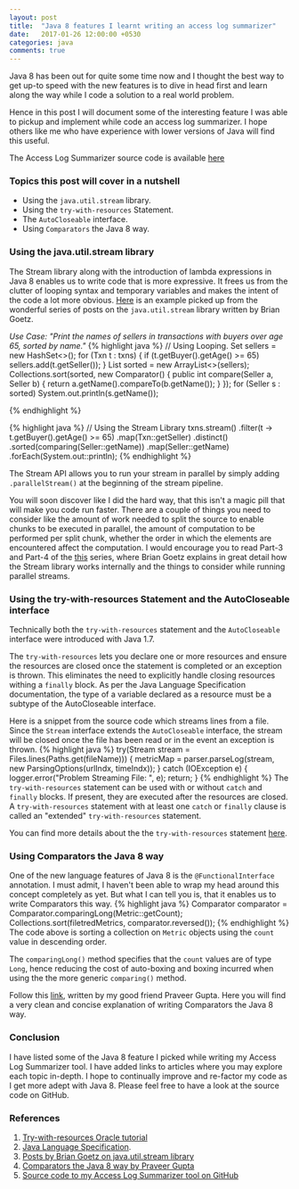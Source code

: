 ```yaml
---
layout: post
title:  "Java 8 features I learnt writing an access log summarizer"
date:   2017-01-26 12:00:00 +0530
categories: java
comments: true
---
```


Java 8 has been out for quite some time now and I thought the best way to get up-to speed with the new features is to dive in head first and learn along the way while I code a solution to a real world problem.

Hence in this post I will document some of the interesting feature I was able to pickup and implement while code an access log summarizer. I hope others like me who have experience with lower versions of Java will find this useful.

The Access Log Summarizer source code is available [here][access-log-summarizer]

### Topics this post will cover in a nutshell
- Using the `java.util.stream` library.
- Using the `try-with-resources` Statement.
- The `AutoCloseable` interface.
- Using `Comparators` the Java 8 way.

### Using the java.util.stream library
The Stream library along with the introduction of lambda expressions in Java 8 enables us to write code that is more expressive.
It frees us from the clutter of looping syntax and temporary variables and makes the intent of the code a lot more obvious.
[Here][stream-library] is an example picked up from the wonderful series of posts on the `java.util.stream` library written by Brian Goetz.

_Use Case: "Print the names of sellers in transactions with buyers over age 65, sorted by name."_
{% highlight java %}
// Using Looping.
Set<Seller> sellers = new HashSet<>();
for (Txn t : txns) {
    if (t.getBuyer().getAge() >= 65)
        sellers.add(t.getSeller());
}
List<Seller> sorted = new ArrayList<>(sellers);
Collections.sort(sorted, new Comparator<Seller>() {
    public int compare(Seller a, Seller b) {
        return a.getName().compareTo(b.getName());
    }
});
for (Seller s : sorted)
    System.out.println(s.getName());

{% endhighlight %}

{% highlight java %}
// Using the Stream Library
txns.stream()
    .filter(t -> t.getBuyer().getAge() >= 65)
    .map(Txn::getSeller)
    .distinct()
    .sorted(comparing(Seller::getName))
    .map(Seller::getName)
    .forEach(System.out::println);
{% endhighlight %}

The Stream API allows you to run your stream in parallel by simply adding `.parallelStream()` at the beginning of the stream pipeline.

You will soon discover like I did the hard way, that this isn't a magic pill that will make you code run faster. There are a couple of things you need to consider like the amount of work needed to split the source to enable chunks to be executed in parallel, the amount of computation to be performed per split chunk, whether the order in which the elements are encountered affect the computation.
I would encourage you to read Part-3 and Part-4 of the [this][stream-library] series, where Brian Goetz explains in great detail how the Stream library works internally and the things to consider while running parallel streams.

### Using the try-with-resources Statement and the AutoCloseable interface
Technically both the `try-with-resources` statement and the `AutoCloseable` interface were introduced with Java 1.7.

The `try-with-resources` lets you declare one or more resources and ensure the resources are closed once the statement is completed or an exception is thrown. This eliminates the need to explicitly handle closing resources withing a `finally` block.
As per the Java Language Specification documentation, the type of a variable declared as a resource must be a subtype of the AutoCloseable interface.

Here is a snippet from the source code which streams lines from a file. Since the `Stream` interface extends the `AutoCloseable` interface, the stream will be closed once the file has been read or in the event an exception is thrown.
{% highlight java %}
try(Stream<String> stream = Files.lines(Paths.get(fileName))) {
	metricMap = parser.parseLog(stream, new ParsingOptions(urlIndx, timeIndx));
} catch (IOException e) {
	logger.error("Problem Streaming File: ", e);
	return;
}
{% endhighlight %}
The `try-with-resources` statement can be used with or without `catch` and `finally` blocks. If present, they are executed after the resources are closed. A `try-with-resources` statement with at least one `catch` or `finally` clause is called an "extended" `try-with-resources` statement.


You can find more details about the the `try-with-resources` statement [here][try-with-resources].

### Using Comparators the Java 8 way
One of the new language features of Java 8 is the `@FunctionalInterface` annotation. I must admit, I haven't been able to wrap my head around this concept completely as yet. But what I can tell you is, that it enables us to write Comparators this way.
{% highlight java %}
Comparator<Metric> comparator = Comparator.comparingLong(Metric::getCount);
Collections.sort(filetredMetrics, comparator.reversed());
{% endhighlight %}
The code above is sorting a collection on `Metric` objects using the `count` value in descending order. 

The `comparingLong()` method specifies that the `count` values are of type `Long`, hence reducing the cost of auto-boxing and boxing incurred when using the the more generic `comparing()` method.

Follow this [link][comparators], written by my good friend Praveer Gupta. Here you will find a very clean and concise explanation of writing Comparators the Java 8 way. 


### Conclusion
I have listed some of the Java 8 feature I picked while writing my Access Log Summarizer tool. I have added links to articles where you may explore each topic in-depth. I hope to continually improve and re-factor my code as I get more adept with Java 8. Please feel free to have a look at the source code on GitHub.
 

### References
1. [Try-with-resources Oracle tutorial][try-with-resources]
2. [Java Language Specification][jls].
3. [Posts by Brian Goetz on java.util.stream library][stream-library]
4. [Comparators the Java 8 way by Praveer Gupta][comparators]
5. [Source code to my Access Log Summarizer tool on GitHub][access-log-summarizer]

[access-log-summarizer]:https://github.com/oliversavio/Access-Log-Summarizer
[try-with-resources]:https://docs.oracle.com/javase/tutorial/essential/exceptions/tryResourceClose.html
[jls]:https://docs.oracle.com/javase/specs/jls/se8/html/jls-14.html#jls-14.20.3
[stream-library]:http://www.ibm.com/developerworks/library/j-java-streams-1-brian-goetz/index.html
[comparators]:http://praveer09.github.io/technology/2016/06/21/writing-comparators-the-java8-way/